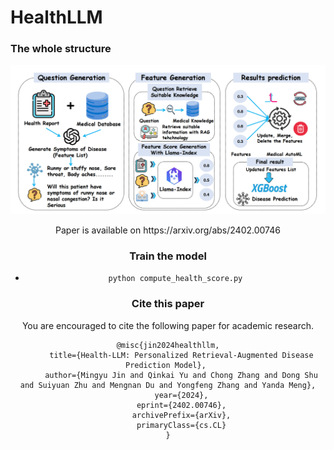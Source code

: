 # HealthLLM
### The whole structure
<center>
  
![这是图片](./pic/pic2.png)

<center>
Paper is available on https://arxiv.org/abs/2402.00746

### Train the model
  -  `python compute_health_score.py`

### Cite this paper
You are encouraged to cite the following paper for academic research.
```
@misc{jin2024healthllm,
      title={Health-LLM: Personalized Retrieval-Augmented Disease Prediction Model}, 
      author={Mingyu Jin and Qinkai Yu and Chong Zhang and Dong Shu and Suiyuan Zhu and Mengnan Du and Yongfeng Zhang and Yanda Meng},
      year={2024},
      eprint={2402.00746},
      archivePrefix={arXiv},
      primaryClass={cs.CL}
}
```
